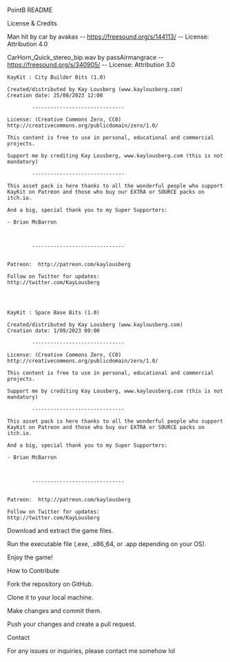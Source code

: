 PointB README

License & Credits

Man hit by car by avakas -- https://freesound.org/s/144113/ -- License: Attribution 4.0




CarHorn_Quick_stereo_bip.wav by passAirmangrace -- https://freesound.org/s/340905/ -- License: Attribution 3.0



	KayKit : City Builder Bits (1.0)

	Created/distributed by Kay Lousberg (www.kaylousberg.com)
	Creation date: 25/08/2023 12:00

        	------------------------------

	License: (Creative Commons Zero, CC0)
	http://creativecommons.org/publicdomain/zero/1.0/

	This content is free to use in personal, educational and commercial projects.

	Support me by crediting Kay Lousberg, www.kaylousberg.com (this is not mandatory)

        	------------------------------

	This asset pack is here thanks to all the wonderful people who support KayKit on Patreon and those who buy our EXTRA or SOURCE packs on itch.io.

	And a big, special thank you to my Super Supporters:

	- Brian McBarron



        	------------------------------


	Patreon:  http://patreon.com/kaylousberg

	Follow on Twitter for updates:
	http://twitter.com/KayLousberg


	

	KayKit : Space Base Bits (1.0)

	Created/distributed by Kay Lousberg (www.kaylousberg.com)
	Creation date: 1/09/2023 09:00

        	------------------------------

	License: (Creative Commons Zero, CC0)
	http://creativecommons.org/publicdomain/zero/1.0/

	This content is free to use in personal, educational and commercial projects.

	Support me by crediting Kay Lousberg, www.kaylousberg.com (this is not mandatory)

        	------------------------------

	This asset pack is here thanks to all the wonderful people who support KayKit on Patreon and those who buy our EXTRA or SOURCE packs on itch.io.

	And a big, special thank you to my Super Supporters:

	- Brian McBarron



        	------------------------------


	Patreon:  http://patreon.com/kaylousberg

	Follow on Twitter for updates:
	http://twitter.com/KayLousberg



Download and extract the game files.

Run the executable file (.exe, .x86_64, or .app depending on your OS).

Enjoy the game!

How to Contribute

Fork the repository on GitHub.

Clone it to your local machine.

Make changes and commit them.

Push your changes and create a pull request.

Contact

For any issues or inquiries, please contact me somehow lol
